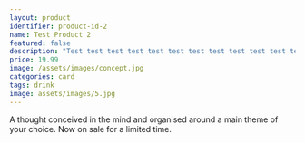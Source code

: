 ```yaml
---
layout: product
identifier: product-id-2
name: Test Product 2
featured: false
description: "Test test test test test test test test test test test test test test test test test test test."
price: 19.99
image: /assets/images/concept.jpg
categories: card 
tags: drink
image: assets/images/5.jpg
---
```

A thought conceived in the mind and organised around a main theme of your choice. Now on sale for a limited time.
